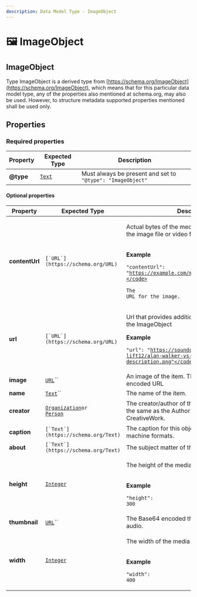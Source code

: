 ```yaml
---
description: Data Model Type - ImageObject
---
```


# 🖼 ImageObject

## ImageObject

Type ImageObject is a derived type from [https://schema.org/ImageObject](https://schema.org/ImageObject), which means that for this particular data model type, any of the properties also mentioned at schema.org, may also be used. However, to structure metadata supported properties mentioned shall be used only.

## **Properties**

### **Required properties**

| Property  | Expected Type                     | Description                                                |
| --------- | --------------------------------- | ---------------------------------------------------------- |
| **@type** | [`Text`](https://schema.org/Text) | Must always be present and set to `"@type": "ImageObject"` |

#### **Optional properties**

| Property       | Expected Type                                                                                                                                                                          | Description                                                                                                                                                                                                                       |
| -------------- | -------------------------------------------------------------------------------------------------------------------------------------------------------------------------------------- | --------------------------------------------------------------------------------------------------------------------------------------------------------------------------------------------------------------------------------- |
| **contentUrl** | ``[`URL`](https://schema.org/URL)``                                                                                                                                                    | <p>Actual bytes of the media object, for example the image file or video file.</p><p><br><strong>Example</strong></p><p><code>"contentUrl": "https://example.com/media/stayin/getfit.png"</code></p><p>The URL for the image.</p> |
| **url**        | ``[`URL`](https://schema.org/URL)``                                                                                                                                                    | <p>Url that provides additional information about the ImageObject</p><p><strong>Example</strong></p><p><code>"url": "https://soundcloud.com/joshy-lift12/alan-walker-vs-coldplay-hymm-description.png"</code></p>                 |
| **image**      | [`URL`](https://schema.org/URL)``                                                                                                                                                      | An image of the item. This can be a Base64 encoded URL                                                                                                                                                                            |
| **name**       | [`Text`](https://schema.org/Text)``                                                                                                                                                    | The name of the item.                                                                                                                                                                                                             |
| **creator**    | <p><a href="https://schema.org/Organization"><code>Organization</code></a><code>or</code><br><code></code><a href="https://schema.org/Person"><code>Person</code></a><code></code></p> | The creator/author of this CreativeWork. This is the same as the Author property for CreativeWork.                                                                                                                                |
| **caption**    | ``[`Text`](https://schema.org/Text)``                                                                                                                                                  | The caption for this object. For downloadable machine formats.                                                                                                                                                                    |
| **about**      | ``[`Text`](https://schema.org/Text)``                                                                                                                                                  | The subject matter of the content.                                                                                                                                                                                                |
| **height**     | [`Integer`](https://schema.org/Integer)                                                                                                                                                | <p>The height of the media in pixels.</p><p><br><strong>Example</strong></p><p><code>"height": 300</code></p>                                                                                                                     |
| **thumbnail**  | [`URL`](https://schema.org/URL)``                                                                                                                                                      | The Base64 encoded thumbnail image for the audio.                                                                                                                                                                                 |
| **width**      | [`Integer`](https://schema.org/Integer)                                                                                                                                                | <p>The width of the media in pixels.</p><p><br><strong>Example</strong></p><p><code>"width": 400</code></p>                                                                                                                       |
